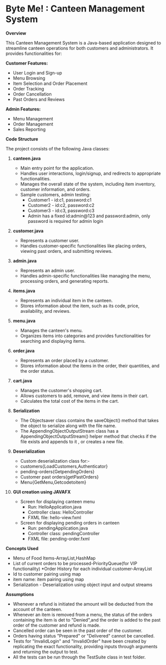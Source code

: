 # Byte Me! : Canteen Management System

**Overview**

This Canteen Management System is a Java-based application designed to streamline canteen operations for both customers and administrators. It provides functionalities for:

**Customer Features:**

* User Login and Sign-up
* Menu Browsing
* Item Selection and Order Placement
* Order Tracking
* Order Cancellation
* Past Orders and Reviews

**Admin Features:**

* Menu Management
* Order Management
* Sales Reporting

**Code Structure**

The project consists of the following Java classes:

1. **canteen.java**
    * Main entry point for the application.
    * Handles user interactions, login/signup, and redirects to appropriate functionalities.
    * Manages the overall state of the system, including item inventory, customer information, and orders.
    * Sample customers, admin testing:
      * Customer1  - id:c1, password:c1
      * Customer2  - id:c2, password:c2
      * Customer3  - id:c3, password:c3
      * Admin has a fixed id:admin@123 and password:admin, only password is required for admin login
      
2. **customer.java**
    * Represents a customer user.
    * Handles customer-specific functionalities like placing orders, viewing past orders, and submitting reviews.
3. **admin.java**
    * Represents an admin user.
    * Handles admin-specific functionalities like managing the menu, processing orders, and generating reports.
4. **items.java**
    * Represents an individual item in the canteen.
    * Stores information about the item, such as its code, price, availability, and reviews.
5. **menu.java**
    * Manages the canteen's menu.
    * Organizes items into categories and provides functionalities for searching and displaying items.
6. **order.java**
    * Represents an order placed by a customer.
    * Stores information about the items in the order, their quantities, and the order status.
7. **cart.java**
    * Manages the customer's shopping cart.
    * Allows customers to add, remove, and view items in their cart.
    * Calculates the total cost of the items in the cart.
8. **Serialization**
   * The Objectsaver class contains the saveObject() method that takes the object to serialize along with the file name.
   * The AppendingObjectOutputStream class has a AppendingObjectOutputStream() helper method that checks if the file exists and appends to it , or creates a new file.
9. **Deserialization**
   * Custom deserialization class for:-
   * customers{LoadCustomers,Authenticator}
   * pending-orders{GetpendingOrders}
   * Customer past orders{getPastOrders}
   * Menu{GetMenu,Getcodetoitem}
10. **GUI creation using JAVAFX**
    * Screen for displaying canteen menu
      * Run: HelloApplication.java
      * Controller class: HelloController
      * FXML file: hello-view.fxml
    * Screen for displaying pending orders in canteen
      * Run: pendingApplication.java
      * Controller class: pendingController
      * FXML file: pending-order.fxml

**Concepts Used**
   * Menu of Food Items-ArrayList,HashMap
   * List of current orders to be processed-PriorityQueue(for VIP functionality)
   *Order History for each individual customer-ArrayList
   * Id to customer pairing using map
   * item name: item pairing using map
   * Serialization - Deserialization using object input and output streams

**Assumptions**
   * Whenever a refund is initiated the amount will be deducted from the account of the canteen.
   * Whenever an item is removed from a menu, the status of the orders containing the item is det to "Denied",and the order is added to the past order of the customer and refund is made.
   * Cancelled order can be seen in the past order of the customer.
   * Orders having status "Prepared" or "Delivered" cannot be cancelled.
   * Tests for "InvalidLogin" and "InvalidOrder" have been created by replicating the exact functionality, providing inputs through arguments and returning the output to test.
   * All the tests can be run through the TestSuite class in test folder.
